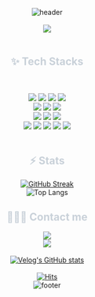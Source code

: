 <div align= "center">
    
![header](https://capsule-render.vercel.app/api?type=waving&color=00fafa&height=120&section=header&text=&fontSize=70) <br> <br> 
 <img src="https://github.com/hyeoonjeoong/hyeoonjeoong/assets/144768161/b159f6cd-f88d-4967-bbee-7cc03eef4cd4"><br> <br> 
   <h2 style="color: #c9d1d9;"> ✨ Tech Stacks </h2> <br> 
    <div style="margin: 0 auto; text-align: center;" align= "center"> 
          <br/><img src="https://img.shields.io/badge/HTML5-E34F26?style=flat&logo=HTML5&logoColor=white">
          <img src="https://img.shields.io/badge/CSS3-1572B6?style=flat&logo=CSS3&logoColor=white">
          <img src="https://img.shields.io/badge/Javascript-F7DF1E?style=flat&logo=Javascript&logoColor=white">
          <img src="https://img.shields.io/badge/jQuery-0769AD?style=flat&logo=jQuery&logoColor=white"><br/>
 <img src="https://img.shields.io/badge/React-61DAFB?style=flat&logo=React&logoColor=white">
        <img src="https://img.shields.io/badge/Typescript-3178C6?style=flat&logo=typescript&logoColor=white"/>
        <img src="https://img.shields.io/badge/Redux-764ABC?style=flat&logo=Redux&logoColor=white"><br/>
        <img src="https://img.shields.io/badge/StyledComponents-DB7093?style=flat&logo=StyledComponents&logoColor=white">
<img src="https://img.shields.io/badge/Sass-CC6699?style=flat&logo=Sass&logoColor=white">
        <img src="https://img.shields.io/badge/Bootstrap-7952B3?style=flat&logo=Bootstrap&logoColor=white"><br/>
 <img src="https://img.shields.io/badge/Github-181717?style=flat&logo=Github&logoColor=white">
          <img src="https://img.shields.io/badge/Git-F05032?style=flat&logo=Git&logoColor=white">
          <img src="https://img.shields.io/badge/Notion-000000?style=flat&logo=Notion&logoColor=white">
          <img src="https://img.shields.io/badge/Slack-4A154B?style=flat&logo=Slack&logoColor=white">
          <img src="https://img.shields.io/badge/Discord-5865F2?style=flat&logo=Discord&logoColor=white">
          <br/></div>
    </div>
    <div align= "center">
        <br> <h2 style="color: #c9d1d9;"> ⚡️ Stats </h2> 
        
 [![GitHub Streak](https://streak-stats.demolab.com/?user=hyeoonjeoong&theme=nord)](https://git.io/streak-stats) <br> 
 ![Top Langs](https://github-readme-stats.vercel.app/api/top-langs/?username=hyeoonjeoong&theme=nord&layout=compact) <br> 
    <h2 style="color: #c9d1d9;"> 👩🏻‍💻 Contact me </h2>
    <div align= "center"><a href=mailto:jeooooong22@gmail.com> <img src="https://img.shields.io/badge/Gmail-EA4335?style=flat&logo=Gmail&logoColor=white&link=mailto:jeooooong22@gmail.com"> </a><br> <a href=https://velog.io/@jeooooong> <img src="https://img.shields.io/badge/Velog-20C997?style=flat&logo=Velog&logoColor=white&link=https://velog.io/@jeooooong"> </a>
          <br> 
          </div>  <br> 
          [![Velog's GitHub stats](https://velog-readme-stats.vercel.app/api/list?name=jeooooong)](https://velog.io/@jeooooong) <br> <br> 
        [![Hits](https://hits.seeyoufarm.com/api/count/incr/badge.svg?url=https%3A%2F%2Fgithub.com%2Fhyeoonjeoong%2Fhit-counter&count_bg=%231D9292&title_bg=%23555555&icon=&icon_color=%23E7E7E7&title=+%F0%9F%91%80+&edge_flat=false)](https://hits.seeyoufarm.com)<br> 
   ![footer](https://capsule-render.vercel.app/api?type=waving&color=00fafa&height=120&section=footer&text=&fontSize=70) <br> <br> 
</div>


